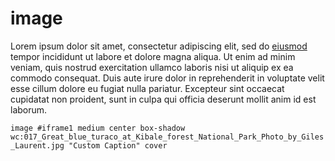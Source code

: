 # image

Lorem ipsum dolor sit amet, consectetur adipiscing elit, sed do [eiusmod](/zoomto/iframe1/pct:16.32,23.61,27.88,25.37) tempor incididunt ut labore et dolore magna aliqua. Ut enim ad minim veniam, quis nostrud exercitation ullamco laboris nisi ut aliquip ex ea commodo consequat. Duis aute irure dolor in reprehenderit in voluptate velit esse cillum dolore eu fugiat nulla pariatur. Excepteur sint occaecat cupidatat non proident, sunt in culpa qui officia deserunt mollit anim id est laborum.

`image #iframe1 medium center box-shadow wc:017_Great_blue_turaco_at_Kibale_forest_National_Park_Photo_by_Giles_Laurent.jpg "Custom Caption" cover`
